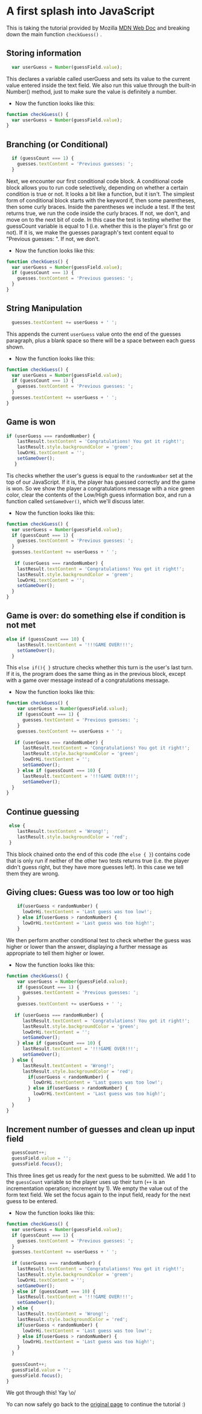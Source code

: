 # A first splash into JavaScript

This is taking the tutorial provided by Mozilla [MDN Web Doc](https://developer.mozilla.org/en-US/docs/Learn/JavaScript/First_steps/A_first_splash) and breaking down the main function `checkGuess()` .

## Storing information

```javascript
  var userGuess = Number(guessField.value);
```

This declares a variable called userGuess and sets its value to the current value entered inside the text field. We also run this value through the built-in Number() method, just to make sure the value is definitely a number.

* Now the function looks like this:
```javascript
function checkGuess() {
  var userGuess = Number(guessField.value);
}
```

## Branching (or Conditional)

```javascript
  if (guessCount === 1) {
    guesses.textContent = 'Previous guesses: ';
  }
```

Next, we encounter our first conditional code block.
A conditional code block allows you to run code selectively, depending on whether a certain condition is true or not. It looks a bit like a function, but it isn't. The simplest form of conditional block starts with the keyword if, then some parentheses, then some curly braces. Inside the parentheses we include a test. If the test returns true, we run the code inside the curly braces. If not, we don't, and move on to the next bit of code. In this case the test is testing whether the guessCount variable is equal to 1 (i.e. whether this is the player's first go or not).
If it is, we make the guesses paragraph's text content equal to "Previous guesses: ". If not, we don't.

* Now the function looks like this:
```javascript
function checkGuess() {
  var userGuess = Number(guessField.value);
  if (guessCount === 1) {
    guesses.textContent = 'Previous guesses: ';
  }
}
```

## String Manipulation

```javascript
  guesses.textContent += userGuess + ' ';
```

This appends the current `userGuess` value onto the end of the guesses paragraph, plus a blank space so there will be a space between each guess shown.

* Now the function looks like this:
```javascript
function checkGuess() {
  var userGuess = Number(guessField.value);
  if (guessCount === 1) {
    guesses.textContent = 'Previous guesses: ';
  }
  guesses.textContent += userGuess + ' ';
}
```

## Game is won

```javascript
if (userGuess === randomNumber) {
    lastResult.textContent = 'Congratulations! You got it right!';
    lastResult.style.backgroundColor = 'green';
    lowOrHi.textContent = '';
    setGameOver();
   }
```
Tis checks whether the user's guess is equal to the `randomNumber` set at the top of our JavaScript.
If it is, the player has guessed correctly and the game is won.
So we show the player a congratulations message with a nice green color, clear the contents of the Low/High guess information box, and run a function called `setGameOver()`, which we'll discuss later.

* Now the function looks like this:
```javascript
function checkGuess() {
  var userGuess = Number(guessField.value);
  if (guessCount === 1) {
    guesses.textContent = 'Previous guesses: ';
  }
  guesses.textContent += userGuess + ' ';
  
   if (userGuess === randomNumber) {
    lastResult.textContent = 'Congratulations! You got it right!';
    lastResult.style.backgroundColor = 'green';
    lowOrHi.textContent = '';
    setGameOver();
  }
}
```

## Game is over: do something else if condition is not met

```javascript
else if (guessCount === 10) {
    lastResult.textContent = '!!!GAME OVER!!!';
    setGameOver();
  }
```
 This `else if(){ }` structure checks whether this turn is the user's last turn. 
 If it is, the program does the same thing as in the previous block, except with a game over message instead of a congratulations message.
 
* Now the function looks like this:
```javascript
function checkGuess() {
    var userGuess = Number(guessField.value);
    if (guessCount === 1) {
      guesses.textContent = 'Previous guesses: ';
    }
    guesses.textContent += userGuess + ' ';
  
   if (userGuess === randomNumber) {
      lastResult.textContent = 'Congratulations! You got it right!';
      lastResult.style.backgroundColor = 'green';
      lowOrHi.textContent = '';
      setGameOver();
    } else if (guessCount === 10) {
      lastResult.textContent = '!!!GAME OVER!!!';
      setGameOver();
  }
}
```

## Continue guessing

```javascript 
 else {
    lastResult.textContent = 'Wrong!';
    lastResult.style.backgroundColor = 'red';
 }
```

This block chained onto the end of this code (the `else { }`) contains code that is only run if neither of the other two tests returns true (i.e. the player didn't guess right, but they have more guesses left). In this case we tell them they are wrong.

## Giving clues: Guess was too low or too high

```javascript 
    if(userGuess < randomNumber) {
      lowOrHi.textContent = 'Last guess was too low!';
    } else if(userGuess > randomNumber) {
      lowOrHi.textContent = 'Last guess was too high!';
    }
```
We then perform another conditional test to check whether the guess was higher or lower than the answer, displaying a further message as appropriate to tell them higher or lower.

* Now the function looks like this:
```javascript
function checkGuess() {
    var userGuess = Number(guessField.value);
    if (guessCount === 1) {
      guesses.textContent = 'Previous guesses: ';
    }
    guesses.textContent += userGuess + ' ';
  
   if (userGuess === randomNumber) {
      lastResult.textContent = 'Congratulations! You got it right!';
      lastResult.style.backgroundColor = 'green';
      lowOrHi.textContent = '';
      setGameOver();
    } else if (guessCount === 10) {
      lastResult.textContent = '!!!GAME OVER!!!';
      setGameOver();
  } else {
      lastResult.textContent = 'Wrong!';
      lastResult.style.backgroundColor = 'red';
        if(userGuess < randomNumber) {
          lowOrHi.textContent = 'Last guess was too low!';
        } else if(userGuess > randomNumber) {
          lowOrHi.textContent = 'Last guess was too high!';
        }
  }
}
```

## Increment number of guesses and clean up input field

```javascript
  guessCount++;
  guessField.value = '';
  guessField.focus();
```

This three lines get us ready for the next guess to be submitted. 
We add 1 to the `guessCount` variable so the player uses up their turn (`++` is an incrementation operation; increment by 1).
We empty the value out of the form text field.
We set the focus again to the input field, ready for the next guess to be entered.

* Now the function looks like this:
```javascript
function checkGuess() {
  var userGuess = Number(guessField.value);
  if (guessCount === 1) {
    guesses.textContent = 'Previous guesses: ';
  }
  guesses.textContent += userGuess + ' ';
 
  if (userGuess === randomNumber) {
    lastResult.textContent = 'Congratulations! You got it right!';
    lastResult.style.backgroundColor = 'green';
    lowOrHi.textContent = '';
    setGameOver();
  } else if (guessCount === 10) {
    lastResult.textContent = '!!!GAME OVER!!!';
    setGameOver();
  } else {
    lastResult.textContent = 'Wrong!';
    lastResult.style.backgroundColor = 'red';
    if(userGuess < randomNumber) {
      lowOrHi.textContent = 'Last guess was too low!';
    } else if(userGuess > randomNumber) {
      lowOrHi.textContent = 'Last guess was too high!';
    }
  }
 
  guessCount++;
  guessField.value = '';
  guessField.focus();
}
```

We got through this! Yay \o/

Yo can now safely go back to the [original page](https://developer.mozilla.org/en-US/docs/Learn/JavaScript/First_steps/A_first_splash) to continue the tutorial :)
